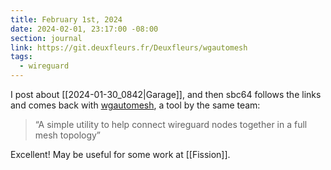 ```yaml
---
title: February 1st, 2024
date: 2024-02-01, 23:17:00 -08:00
section: journal
link: https://git.deuxfleurs.fr/Deuxfleurs/wgautomesh
tags:
  - wireguard
---
```

I post about [[2024-01-30_0842|Garage]], and then sbc64 follows the links and comes back with [wgautomesh](https://git.deuxfleurs.fr/Deuxfleurs/wgautomesh), a tool by the same team:

> “A simple utility to help connect wireguard nodes together in a full mesh topology”

Excellent! May be useful for some work at [[Fission]].